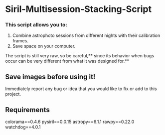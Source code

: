 # Siril-Multisession-Stacking-Script

### This script allows you to:
1. Combine astrophoto sessions from different nights with their calibration frames.
2. Save space on your computer.

The script is still very raw, so be careful,** since its behavior when bugs occur can be very different from what it was designed for.**

## **Save images before using it!** 
Immediately report any bug or idea that you would like to fix or add to this project.

## Requirements
colorama==0.4.6
pysiril==0.0.15
astropy==6.1.1
rawpy==0.22.0
watchdog==4.0.1
